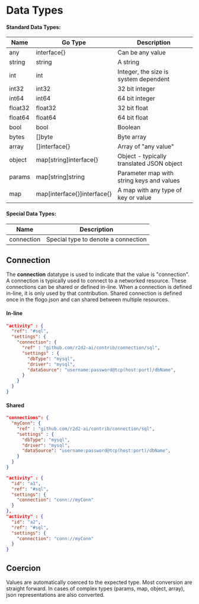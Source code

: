 # Data Types

#### Standard Data Types:
|Name|Go Type |Description|
|--- |--- |--- |
| any     | interface{} |  Can be any value |
| string  | string      | A string|
| int     | int   | Integer, the size is system dependent |
| int32   | int32 | 32 bit integer |
| int64   | int64 | 64 bit integer |
| float32 | float32 | 32 bit float |
| float64 | float64 | 64 bit float |
| bool    | bool    | Boolean |
| bytes   | []byte  | Byte array |
| array   | []interface{} | Array of "any value" |
| object  | map[string]interface{} | Object - typically translated JSON object |
| params  | map[string]string      | Parameter map with string keys and values |
| map     | map[interface{}]interface{} | A map with any type of key or value |

#### Special Data Types:
|Name|Description|
|--- |--- |
| connection | Special type to denote a connection |

## Connection
The **connection** datatype is used to indicate that the value is "connection".  A connection is
typically used to connect to a networked resource.  These connections can be shared or defined
in-line.  When a connection is defined in-line, it is only used by that contribution.  Shared 
connection is defined once in the flogo.json and can shared between multiple resources.  

#### In-line

```json
"activity" : {
  "ref": "#sql",
  "settings": {
    "connection": {
      "ref" : "github.com/r2d2-ai/contrib/connection/sql",
      "settings" : {
        "dbType": "mysql",
        "driver": "mysql",
        "dataSource": "username:password@tcp(host:port)/dbName",
      }
    }
  }
}
```

#### Shared

```json
"connections": {
  "myConn": {
    "ref" : "github.com/r2d2-ai/contrib/connection/sql",
    "settings" : {
      "dbType": "mysql",
      "driver": "mysql",
      "dataSource": "username:password@tcp(host:port)/dbName",
    }
  }
}
```

```json
"activity" : {
  "id": "a1",
  "ref": "#sql",
  "settings": {
    "connection": "conn://myConn"
  }
},
"activity" : {
  "id": "a2",
  "ref": "#sql",
  "settings": {
    "connection": "conn://myConn"
  }
}
```

## Coercion

Values are automatically coerced to the expected type.  Most conversion are straight forward.  In cases of 
complex types (params, map, object, array), json representations are also converted. 

